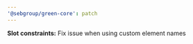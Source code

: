 ```yaml
---
'@sebgroup/green-core': patch
---
```


**Slot constraints:** Fix issue when using custom element names
